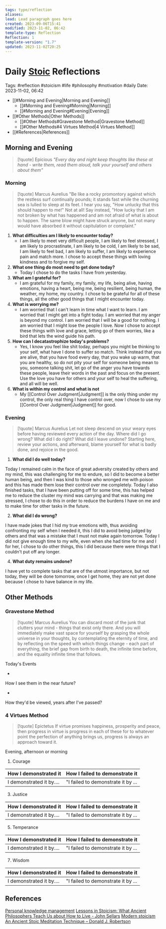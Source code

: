```yaml
---
tags: type/reflection
aliases: 
lead: Lead paragraph goes here
created: 2023-09-06T15:41
modified: 2023-11-02, 06:42
template-type: Reflection
Reflection: 1
template-version: "1.7"
updated: 2023-11-02T20:25
---
```



# Daily [Stoic](../SLIP-BOX/Stoicism.md) Reflections

Tags:  #reflection #stoicism #life #philosophy #motivation #daily 
Date: 2023-11-02, 06:42

- [[#Morning and Evening|Morning and Evening]]
	- [[#Morning and Evening#Morning|Morning]]
	- [[#Morning and Evening#Evening|Evening]]
- [[#Other Methods|Other Methods]]
	- [[#Other Methods#Gravestone Method|Gravestone Method]]
	- [[#Other Methods#4 Virtues Method|4 Virtues Method]]
- [[#References|References]]


## Morning and Evening

> [!quote] Epicious 
> _"Every day and night keep thoughts like these at hand - write them, read them aloud, talk your yourself and others about them"_

### Morning

> [!quote] Marcus Aurelius
> "Be like a rocky promontory against which the restless surf continually pounds; it stands fast while the churning sea is lulled to sleep at its feet. I hear you say, "How unlucky that this should happen to me!" Not at all! Say instead, "How lucky that I am not broken by what has happened and am not afraid of what is about to happen. The same blow might have struck anyone, but not many would have absorbed it without capitulation or complaint."

1. **What difficulties am I likely to encounter today?**
	- I am likely to meet very difficult people, I am likely to feel stressed, I am likely to procrastinate, I am likely to be cold, I am likely to be sad, I am likely to feel bad, I am likely to suffer, I am likely to experience pain and match more. I chose to accept these things with loving kindness and to forgive my self.
2. **What one thing do most need to get done today?**
	- Today I chose to do the tasks I have from yesterday.
1. **What am I grateful for?**
	- I am grateful for my family, my family, my life, being alive, having emotions, having a heart, being me, being resilient, being human, the weather, my home, my country. I chose to be grateful for all of these things, all the other good things that I might encounter today.
2. **What is worrying me?**
	- I am worried that I can't learn in time what I want to learn. I am worried that I might get into a fight today. I am worried that my anger is beyond my control. I am worried that I will be a good for nothing. I am worried that I might lose the people I love. Now I chose to accept these things with love and grace, letting go of them worries, like a bird that lets the wind guide his path. 
3. **How can I decatastrophize today's problems?**
	- Yes, I know you feel like shit today, perhaps you might be thinking to your self, what have I done to suffer so match. Think instead that you are alive, that you have food every day, that you wake up warm, that you are healthy, so do not pity your self for someone being mean to you, someone talking shit, let go of the anger you have towards these people, leave their words in the past and focus on the present. Use the love you have for others and your self to heal the suffering, and all will be well.
4. **What is within my control and what is not**
	- My [[Control Over Judgment|Judgment]] is the only thing under my control, the only real thing I have control over, now I chose to use my [[Control Over Judgment|Judgment]] for good.

### Evening

> [!quote] Marcus Aurelius
> Let not sleep descend on your weary eyes before having reviewed every action of the day. Where did I go wrong? What did I do right? What did I leave undone? Starting here, review your actions, and afterward, blame yourself for what is badly done, and rejoice in the good.

1. **What did I do well today?**

Today I remained calm in the face of great adversity created by others and my mind, this was challenging for me to endure, so I did to become a better human being, and then I was kind to those who wronged me with poison and this has made them lose their control over me completely. Today I also finished tasks, that I have been putting off for some time, this has helped me to reduce the cluster my mind was carrying and that was making me stressed, I chose to do this in order to reduce the burdens I have on me and to make time for other tasks in the future. 

2. **What did I do wrong?**

I have made jokes that I hid my true emotions with, thus avoiding confronting my self when I needed it, this I did to avoid being judged by others and that was a mistake that I must not make again tomorrow. Today I did not give enough time to my wife, even when she had time for me and I for her, I chose to do other things, this I did because there were things that I couldn't put off any longer. 

4. **What duty remains undone?**

I have yet to complete tasks that are of the utmost importance, but not today, they will be done tomorrow, once I get home, they are not yet done because I chose to have balance in my life. 

## Other Methods

### Gravestone Method

> [!quote] Marcus Aurelius
> You can discard most of the junk that clutters your mind - things that exist only there. And you will immediately make vast space for yourself by grasping the whole universe in your thoughts, by contemplating the eternity of time, and by reflecting on the speed with which things change - each part of everything, the brief gap from birth to death, the infinite time before, and the equality infinite time that follows. 

Today's Events 

-

How I see them in the near future? 

-

How they'd be viewed, years after I've passed?

### 4 Virtues Method

> [!quote] Epictetus 
> If virtue promises happiness, prosperity and peace, then progress in virtue is progress in each of these for to whatever point the perfection of anything brings us, progress is always an approach toward it.

Evening, afternoon or morning

1. Courage 

| How I demonstrated it  | How I failed to demonstrate it |
| ------------------- | ---------------- |
| I demonstrated it by....                 | "I failed to demonstrate it by ...              |

3. Justice

| How I demonstrated it  | How I failed to demonstrate it |
| ------------------- | ---------------- |
| I demonstrated it by....                 | "I failed to demonstrate it by ...             

5. Temperance

| How I demonstrated it  | How I failed to demonstrate it |
| ------------------- | ---------------- |
| I demonstrated it by....                 | "I failed to demonstrate it by ...             

7. Wisdom

| How I demonstrated it  | How I failed to demonstrate it |
| ------------------- | ---------------- |
| I demonstrated it by....                 | "I failed to demonstrate it by ...             

## References

[Personal knowledge management](Personal%20knowledge%20management.md)
[Lessons in Stoicism: What Ancient Philosophers Teach Us about How to Live - John Sellars](https://books.google.cz/books/about/Lessons_in_Stoicism.html?id=ky84zQEACAAJ&redir_esc=y)
[Modern stoicism](https://modernstoicism.com/)
[An Ancient Stoic Meditation Technique – Donald J. Robertson](https://donaldrobertson.name/2017/03/22/an-ancient-stoic-meditation-technique/)


